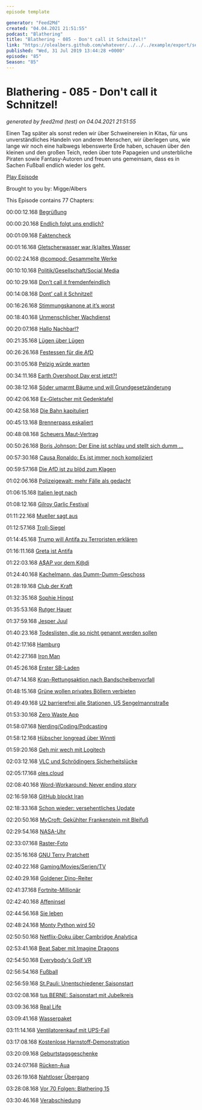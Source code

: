 ```yaml
---
episode template

generator: "Feed2Md"
created: "04.04.2021 21:51:55"
podcast: "Blathering"
title: "Blathering - 085 - Don't call it Schnitzel!"
link: "https://olealbers.github.com/whatever/../../../example/export/seasons/4/2019/7/Blathering - 085 - Don't call it Schnitzel!.md"
published: "Wed, 31 Jul 2019 13:44:28 +0000"
episode: "85"
Season: "85"
---
```


# Blathering - 085 - Don't call it Schnitzel!
_generated by feed2md (test) on 04.04.2021 21:51:55_

Einen Tag später als sonst reden wir über Schweinereien in Kitas, für uns unverständliches Handeln von anderen Menschen, wir überlegen uns, wie lange wir noch eine halbwegs lebenswerte Erde haben, schauen über den kleinen und den großen Teich, reden über tote Papageien und unsterbliche Piraten sowie Fantasy-Autoren und freuen uns gemeinsam, dass es in Sachen Fußball endlich wieder los geht.

[Play Episode](https://www.blathering.de/podlove/file/879/s/feed/c/mp3/blathering_085.mp3)

Brought to you by: Migge/Albers

This Episode contains 77 Chapters:


00:00:12.168 [Begrüßung]()

00:00:20.168 [Endlich folgt uns endlich?](https://twitter.com/endlich_podcast)

00:01:09.168 [Faktencheck]()

00:01:16.168 [Gletscherwasser war (k)altes Wasser]()

00:02:24.168 [@compod: Gesammelte Werke](https://twitter.com/search?q=(from%3Acompod)%20(to%3Ablathering_pod)%20since%3A2019-07-23%20until%3A2019-07-30&src=typed_query)

00:10:10.168 [Politik/Gesellschaft/Social Media]()

00:10:29.168 [Don’t call it fremdenfeindlich](https://www.hessenschau.de/panorama/schuetze-von-waechtersbach-waehlte-eritreer-wegen-seiner-hautfarbe-aus,fremdenfeindliche-tat-100.html)

00:14:08.168 [Dont’ call it Schnitzel!](https://bildblog.de/113281/bild-zieht-wieder-in-den-schnitzelkrieg/)

00:16:26.168 [Stimmungskanone at it’s worst](https://www.deutschlandfunk.de/schweinefleisch-debatte-bild-ist-zur-vorfeld-organisation.2849.de.html?drn:news_id=1031750)

00:18:40.168 [Unmenschlicher Wachdienst](https://www.faz.net/aktuell/politik/inland/berlin-anzeige-gegen-security-von-fluechtlingsheim-nach-kindstod-16298793.html)

00:20:07.168 [Hallo Nachbar!?](https://www.t-online.de/nachrichten/panorama/kriminalitaet/id_86124914/dresden-mann-greift-nachbarn-mit-machete-an-offenbar-rassistische-motive.html)

00:21:35.168 [Lügen über Lügen](https://www.derstandard.at/story/2000106757814/us-buerger-gestand-mord-nach-drogendeal-an-roemischem-polizisten)

00:26:26.168 [Festessen für die AfD](https://twitter.com/tmigge/status/1156111317180325888)

00:31:05.168 [Pelzig würde warten](https://www.youtube.com/watch?v=mY9DDXB8L6k)

00:34:11.168 [Earth Overshoot Day erst jetzt?!](https://de.wikipedia.org/wiki/Earth_Overshoot_Day)

00:38:12.168 [Söder umarmt Bäume und will Grundgesetzänderung](https://www.tagesschau.de/inland/soeder-klima-grundgesetz-101.html)

00:42:06.168 [Ex-Gletscher mit Gedenktafel](https://www.tagesschau.de/ausland/okjoekull-105.html)

00:42:58.168 [Die Bahn kapituliert](https://twitter.com/Susticle/status/1154314613447675904)

00:45:13.168 [Brennerpass eskaliert](https://www.t-online.de/nachrichten/ausland/internationale-politik/id_86155052/brenner-streit-in-den-alpen-geloest-doch-einige-probleme-bleiben-.html)

00:48:08.168 [Scheuers Maut-Vertrag](https://www.tagesschau.de/wirtschaft/scheuer-maut-vertraege-netz-101.html)

00:50:26.168 [Boris Johnson: Der Eine ist schlau und stellt sich dumm ...](https://www.youtube.com/watch?v=dXyO_MC9g3k)

00:57:30.168 [Causa Ronaldo: Es ist immer noch kompliziert](https://www.spiegel.de/sport/fussball/cristiano-ronaldo-staatsanwaltschaft-verzichtet-auf-anklage-eine-analyse-a-1278625.html)

00:59:57.168 [Die AfD ist zu blöd zum Klagen](https://www.tagesschau.de/inland/afd-sachsen-klage-101.html)

01:02:06.168 [Polizeigewalt: mehr Fälle als gedacht](https://www.tagesschau.de/investigativ/kontraste/polizeigewalt-121.html)

01:06:15.168 [Italien legt nach](https://www.nzz.ch/international/rettungsschiffen-droht-in-italien-kuenftig-eine-millionenstrafe-ld.1498144)

01:08:12.168 [Gilroy Garlic Festival](https://www.zdf.de/nachrichten/heute/volksfest-in-kalifornien-motiv-fuer-todesschuesse-unklar-100.html)

01:11:22.168 [Mueller sagt aus](https://taz.de/Aussage-von-Sonderermittler/!5613255/)

01:12:57.168 [Troll-Siegel](https://www.sueddeutsche.de/politik/trump-wappen-1.4540576)

01:14:45.168 [Trump will Antifa zu Terroristen erklären](https://taz.de/Trump-droht-Antifa-Bewegung/!5613572/)

01:16:11.168 [Greta ist Antifa](https://www.monopol-magazin.de/1975-eroeffnen-ihr-album-mit-essay-von-greta-thunberg)

01:22:03.168 [A$AP vor dem K@di](https://www.deutschlandfunk.de/schweden-prozess-gegen-us-rapper-asap-rocky-beginnt.2849.de.html?drn:news_id=1033067)

01:24:40.168 [Kachelmann, das Dumm-Dumm-Geschoss](https://www.neues-deutschland.de/artikel/1123451.joerg-kachelmann-neues-vom-wetterquatschkopf.html)

01:28:19.168 [Club der Kraft](https://www.tagesschau.de/wirtschaft/eugh-sampling-107.html)

01:32:35.168 [Sophie Hingst](https://www.irishtimes.com/news/world/europe/the-life-and-tragic-death-of-trinity-graduate-and-writer-sophie-hingst-1.3967259)

01:35:53.168 [Rutger Hauer](https://de.wikipedia.org/wiki/Rutger_Hauer)

01:37:59.168 [Jesper Juul](https://de.wikipedia.org/wiki/Jesper_Juul)

01:40:23.168 [Todeslisten, die so nicht genannt werden sollen](https://www.ndr.de/nachrichten/hamburg/Buergerschaftspraesidentin-schwaerzt-AfD-Anfrage,afd2360.html)

01:42:17.168 [Hamburg]()

01:42:27.168 [Iron Man](https://www.ndr.de/sport/mehr_sport/Hamburg-Ironman-Hogenhaug-und-Cheetham-siegen,ironman396.html)

01:45:26.168 [Erster SB-Laden](https://www.mopo.de/hamburg/historisch/hamburg-historisch-hier-wurde-deutschlands-erster-selbstbedienungsladen-eroeffnet-32921090)

01:47:14.168 [Kran-Rettungsaktion nach Bandscheibenvorfall](https://www.hamburg1.de/nachrichten/41425/Kranfuehrer_muss_gerettet_werden.html)

01:48:15.168 [Grüne wollen privates Böllern verbieten](https://www.mopo.de/hamburg/keine-boeller-und-raketen-an-silvester-hamburgs-gruene-wollen-feuerwerke-verbieten--32901504)

01:49:49.168 [U2 barrierefrei alle Stationen, U5 Sengelmannstraße](https://www.ndr.de/nachrichten/hamburg/Alle-Haltestellen-der-U-Bahnlinie-2-barrrierefrei,barrierefrei312.html)

01:53:30.168 [Zero Waste App](https://www.mopo.de/hamburg/keine-verpackungen--null-muell-diese-hamburger-app-hilft--ein-besseres-leben-zu-fuehren-32900736)

01:58:07.168 [Nerding/Coding/Podcasting]()

01:58:12.168 [Hübscher longread über Winnti](https://web.br.de/interaktiv/winnti/)

01:59:20.168 [Geh mir wech mit Logitech](https://www.heise.de/security/meldung/Logitech-Luecken-Angriff-mit-10-Euro-Hardware-moeglich-jetzt-handeln-4478521.html)

02:03:12.168 [VLC und Schrödingers Sicherheitslücke](https://www.zdnet.de/88365057/vlc-media-player-kritische-schwachstelle-bereits-seit-ueber-einem-jahr-behoben/)

02:05:17.168 [oles.cloud](https://twitter.com/stammtischphilo/status/1154296455898849280)

02:08:40.168 [Word-Workaround: Never ending story](https://answers.microsoft.com/en-us/msoffice/forum/all/treeview-crashes-after-1906-update/dee58def-b3a2-4ef8-ae44-d2f9a573df0c)

02:16:59.168 [GitHub blockt Iran](https://www.zdnet.de/88365575/us-sanktionen-github-blockiert-entwickler-aus-iran-syrien-und-der-krim/)

02:18:33.168 [Schon wieder: versehentliches Update](https://www.zdnet.de/88365381/neues-startmenue-microsoft-veroeffentlicht-versehentlich-interne-preview-von-windows-10/)

02:20:50.168 [MyCroft: Gekühlter Frankenstein mit Bleifuß](https://twitter.com/stammtischphilo/status/1154776976336535552)

02:29:54.168 [NASA-Uhr](https://twitter.com/stammtischphilo/status/1154649789956591616)

02:33:07.168 [Raster-Foto](https://twitter.com/stammtischphilo/status/1155186716598251521)

02:35:16.168 [GNU Terry Pratchett](http://www.gnuterrypratchett.com/)

02:40:22.168 [Gaming/Movies/Serien/TV]()

02:40:29.168 [Goldener Dino-Reiter](https://twitter.com/stammtischphilo/status/1154881970662510595)

02:41:37.168 [Fortnite-Millionär](https://twitter.com/derStandardat/status/1155238447327645698)

02:42:40.168 [Affeninsel](https://twitter.com/stammtischphilo/status/1155580205832032258)

02:44:56.168 [Sie leben](https://twitter.com/stammtischphilo/status/1155548378215911424)

02:48:24.168 [Monty Python wird 50](https://twitter.com/stammtischphilo/status/1155450026065354752)

02:50:50.168 [Netflix-Doku über Cambridge Analytica](https://www.deutschlandfunkkultur.de/netflix-doku-ueber-cambridge-analytica-wenn-daten-die-welt.1013.de.html?dram:article_id=454606)

02:53:41.168 [Beat Saber mit Imagine Dragons](https://blog.de.playstation.com/2019/06/10/imagine-dragons-music-pack-ab-heute-erhltlich-fr-beat-saber/)

02:54:50.168 [Everybody's Golf VR](https://www.4players.de/4players.php/spielinfo/Allgemein/39998/Everybodys_Golf_VR.html)

02:56:54.168 [Fußball]()

02:56:59.168 [St.Pauli: Unentschiedener Saisonstart](https://www.fcstpauli.com/news/der-fc-st-pauli-spielt-zum-saisonauftakt-1920-in-bielefeld-1-1/)

03:02:08.168 [tus BERNE: Saisonstart mit Jubelkreis](https://www.youtube.com/watch?v=OOYaV9biOdQ)

03:09:36.168 [Real Life]()

03:09:41.168 [Wasserpaket](https://twitter.com/stammtischphilo/status/1155045629267185665)

03:11:14.168 [Ventilatorenkauf mit UPS-Fail](https://shop.dyson.de/ventilatoren-und-heizluefter)

03:17:08.168 [Kostenlose Harnstoff-Demonstration](https://twitter.com/stammtischphilo/status/1154405204269420544)

03:20:09.168 [Geburtstagsgeschenke](https://twitter.com/tmigge/status/1153764478342893580)

03:24:07.168 [Rücken-Aua]()

03:26:19.168 [Nahtloser Übergang]()

03:28:08.168 [Vor 70 Folgen: Blathering 15](https://www.blathering.de/2016/12/blathering-015-besinnliches-bestuerzendes-und-besonderes-zum-fest/)

03:30:46.168 [Verabschiedung]()


